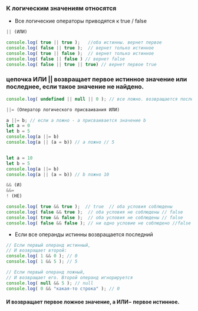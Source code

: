 ### К логическим значениям относятся
* Все логические операторы приводятся к true / false

```js
|| (ИЛИ)

console.log( true || true );   //оба истинны. вернет первое
console.log( false || true );  // вернет только истинное
console.log( true || false );  // вернет только истинное
console.log( false || false ) // вернет false
console.log( false || true || true) // вернет первое true
```


### цепочка ИЛИ || возвращает первое истинное значение или последнее, если такое значение не найдено.

```js
console.log( undefined || null || 0 ); // все ложно. возвращается последнее значение
```

```js
||= (Оператор логического присваивания ИЛИ)

a ||= b; // если a ложно - a присваивается значение b
let a = 0
let b = 5
console.log(a ||= b)
console.log(a || (a = b)) // a ложно // 5


let a = 10
let b = 5
console.log(a ||= b)
console.log(a || (a = b)) // b ложно 10
```

```js
&& (И)
&&=
! (НЕ)
```

```js
console.log( true && true );  // true  // оба условия соблюдены
console.log( false && true );  // оба условия не соблюдены // false
console.log( true && false );  // оба условия не соблюдены // false
console.log( false && false ); // ни одно условие не соблюдено //false
```

* Если все операнды истинны возвращается последний
```js
// Если первый операнд истинный,
// И возвращает второй:
console.log( 1 && 0 ); // 0
console.log( 1 && 5 ); // 5

// Если первый операнд ложный,
// И возвращает его. Второй операнд игнорируется
console.log( null && 5 ); // null
console.log( 0 && "какая-то строка" ); // 0
```

####  И возвращает первое ложное значение, а ИЛИ –  первое истинное.


